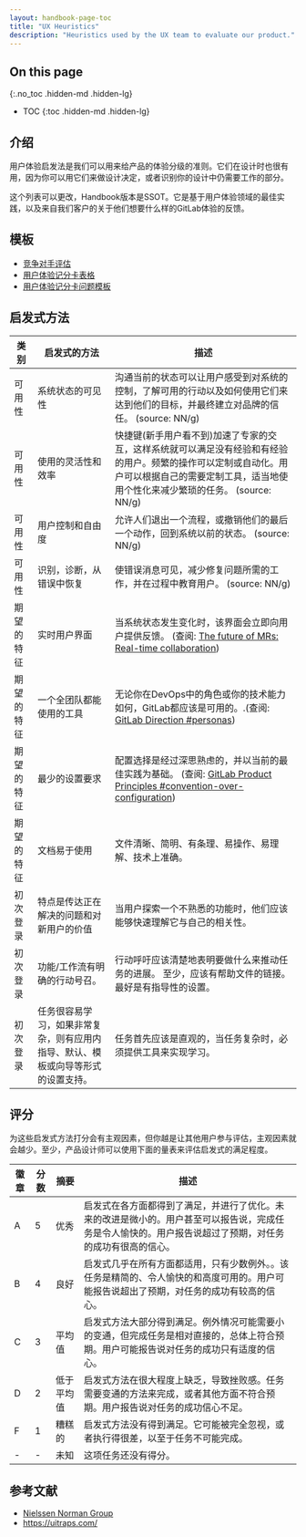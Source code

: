 ```yaml
---
layout: handbook-page-toc
title: "UX Heuristics"
description: "Heuristics used by the UX team to evaluate our product."
---
```


## On this page
{:.no_toc .hidden-md .hidden-lg}

- TOC
{:toc .hidden-md .hidden-lg}

## 介绍
用户体验启发法是我们可以用来给产品的体验分级的准则。它们在设计时也很有用，因为你可以用它们来做设计决定，或者识别你的设计中仍需要工作的部分。

这个列表可以更改，Handbook版本是SSOT。它是基于用户体验领域的最佳实践，以及来自我们客户的关于他们想要什么样的GitLab体验的反馈。

## 模板
* [竞争对手评估](https://docs.google.com/spreadsheets/d/1rtJV4a3IW-2jpq4Ifz3GBKcT3xikmZRecQVeBGJ3yz8/edit#gid=0)
* [用户体验记分卡表格](https://docs.google.com/spreadsheets/d/1Z_70fDg578wu8j_kta3vSLOHWv-BEJ1zuqniyBQUTeI/edit?usp=sharing)
* [用户体验记分卡问题模板](https://gitlab.com/gitlab-org/gitlab-design/-/issues/new?issuable_template=UX%20Scorecard%20Part%201)

## 启发式方法

| 类别 | 启发式的方法 | 描述 | 
| ------ | ------ | ------ |
| 可用性 | 系统状态的可见性 | 沟通当前的状态可以让用户感受到对系统的控制，了解可用的行动以及如何使用它们来达到他们的目标，并最终建立对品牌的信任。 (source: NN/g) |
| 可用性 | 使用的灵活性和效率 | 快捷键(新手用户看不到)加速了专家的交互，这样系统就可以满足没有经验和有经验的用户。频繁的操作可以定制或自动化。用户可以根据自己的需要定制工具，适当地使用个性化来减少繁琐的任务。 (source: NN/g) |
| 可用性 | 用户控制和自由度 | 允许人们退出一个流程，或撤销他们的最后一个动作，回到系统以前的状态。 (source: NN/g) |
| 可用性 | 识别，诊断，从错误中恢复 | 使错误消息可见，减少修复问题所需的工作，并在过程中教育用户。 (source: NN/g) |
| 期望的特征 | 实时用户界面 | 当系统状态发生变化时，该界面会立即向用户提供反馈。 (查阅: [The future of MRs: Real-time collaboration](https://about.gitlab.com/blog/2019/12/19/future-merge-requests-realtime-collab/)) |
| 期望的特征 | 一个全团队都能使用的工具 | 无论你在DevOps中的角色或你的技术能力如何，GitLab都应该是可用的。.(查阅: [GitLab Direction #personas](https://about.gitlab.com/direction/#personas)) |
| 期望的特征 | 最少的设置要求 | 配置选择是经过深思熟虑的，并以当前的最佳实践为基础。 (查阅: [GitLab Product Principles #convention-over-configuration](/handbook/product/product-principles/#convention-over-configuration)) |
| 期望的特征 | 文档易于使用 | 文件清晰、简明、有条理、易操作、易理解、技术上准确。 |
| 初次登录 | 特点是传达正在解决的问题和对新用户的价值 | 当用户探索一个不熟悉的功能时，他们应该能够快速理解它与自己的相关性。 |
| 初次登录 | 功能/工作流有明确的行动号召。 | 行动呼吁应该清楚地表明要做什么来推动任务的进展。 至少，应该有帮助文件的链接。最好是有指导性的设置。|
| 初次登录 | 任务很容易学习，如果非常复杂，则有应用内指导、默认、模板或向导等形式的设置支持。 | 任务首先应该是直观的，当任务复杂时，必须提供工具来实现学习。 |


## 评分
为这些启发式方法打分会有主观因素，但你越是让其他用户参与评估，主观因素就会越少。至少，产品设计师可以使用下面的量表来评估启发式的满足程度。

| 徽章 | 分数 | 摘要 | 描述 |
| --- | --- | --- | --- |
| A | 5 | 优秀 | 启发式在各方面都得到了满足，并进行了优化。未来的改进是微小的。用户甚至可以报告说，完成任务是令人愉快的。用户报告说超过了预期，对任务的成功有很高的信心。|
| B | 4 | 良好 | 启发式几乎在所有方面都适用，只有少数例外。。该任务是精简的、令人愉快的和高度可用的。用户可能报告说超出了预期，对任务的成功有较高的信心。 |
| C | 3 | 平均值 | 启发式方法大部分得到满足。例外情况可能需要小的变通，但完成任务是相对直接的，总体上符合预期。用户可能报告说对任务的成功只有适度的信心。 |
| D | 2 | 低于平均值 | 启发式方法在很大程度上缺乏，导致挫败感。任务需要变通的方法来完成，或者其他方面不符合预期。用户报告说对任务的成功信心不足。 |
| F | 1 | 糟糕的 | 启发式方法没有得到满足。它可能被完全忽视，或者执行得很差，以至于任务不可能完成。  |
| - | - | 未知 | 这项任务还没有得分。 |



## 参考文献
- [Nielssen Norman Group](https://www.nngroup.com/articles/ten-usability-heuristics/)
- https://uitraps.com/

